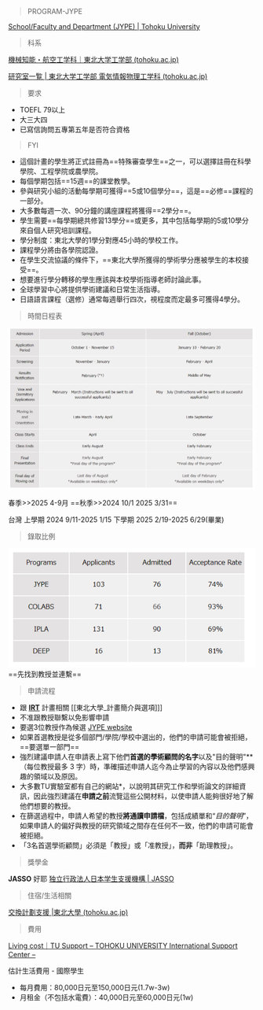 

>PROGRAM-JYPE

[School/Faculty and Department (JYPE) | Tohoku University](https://www.insc.tohoku.ac.jp/english/exchange/jype/school-faculty-and-department/)

>科系

[機械知能・航空工学科｜東北大学工学部 (tohoku.ac.jp)](https://www.dream.mech.tohoku.ac.jp/)

[研究室一覧 | 東北大学工学部 電気情報物理工学科 (tohoku.ac.jp)](https://www.ecei.tohoku.ac.jp/eipe/lab/)

>要求

- TOEFL 79以上
- 大三大四
- 已寫信詢問五專第五年是否符合資格

>FYI

- 這個計畫的學生將正式註冊為==特殊審查學生==之一，可以選擇註冊在科學學院、工程學院或農學院。
- 每個學期包括==15週==的課堂教學。
- 參與研究小組的活動每學期可獲得==5或10個學分==，這是==必修==課程的一部分。
- 大多數每週一次、90分鐘的講座課程將獲得==2學分==。
- 學生需要==每學期總共修習13學分==或更多，其中包括每學期的5或10學分來自個人研究培訓課程。
- 學分制度：東北大學的1學分對應45小時的學校工作。
- 課程學分將由各學院認證。
- 在學生交流協議的條件下，==東北大學所獲得的學術學分應被學生的本校接受==。
- 想要進行學分轉移的學生應該與本校學術指導老師討論此事。
- 全球學習中心將提供學術建議和日常生活指導。
- 日語語言課程（選修）通常每週舉行四次，視程度而定最多可獲得4學分。

>時間日程表

![image.png](https://raw.githubusercontent.com/Ash0645/image_remote/main/202310081235564.png)

春季>>2025 4-9月
==秋季>>2024 10/1 2025 3/31==

台灣
上學期 2024 9/11-2025 1/15
下學期 2025 2/19-2025 6/29(畢業)

>錄取比例

![image.png|375](https://raw.githubusercontent.com/Ash0645/image_remote/main/202310081236279.png)
==先找到教授並連繫==

>申請流程

- 跟 [**IRT**](https://www.insc.tohoku.ac.jp/english/exchange/jype/2-course-description/#ank01) 計畫相關 [[東北大學_計畫簡介與選項]]]
- 不准跟教授聯繫以免影響申請
- 要選3位教授作為候選 [JYPE website](https://www.insc.tohoku.ac.jp/english/?p=18061)
- 如果首選教授是從多個部門/學院/學校中選出的，他們的申請可能會被拒絕，==要選單一部門==
- 強烈建議申請人在申請表上寫下他們**首選的學術顧問的名字**以及"目的聲明"**（每位教授最多 3 字）時，準確描述申請人迄今為止學習的內容以及他們感興趣的領域以及原因。
- 大多數TU實驗室都有自己的網站*，以說明其研究工作和學術論文的詳細資訊，因此強烈建議在**申請之前**流覽這些公開材料，以使申請人能夠很好地了解他們想要的教授。
- 在篩選過程中，申請人希望的教授**將通讀申請檔**，包括成績單和“_目的聲明_”，如果申請人的偏好與教授的研究領域之間存在任何不一致，他們的申請可能會被拒絕。
- 「3名首選學術顧問」必須是「教授」或「准教授」，**而非**「助理教授」。

>獎學金

**JASSO** 好耶
[独立行政法人日本学生支援機構 | JASSO](https://www.jasso.go.jp/index.html)

>住宿/生活相關

[交換計劃支援 |東北大學 (tohoku.ac.jp)](https://www.insc.tohoku.ac.jp/english/exchange/exchange-program-support/)

>費用

[Living cost｜TU Support – TOHOKU UNIVERSITY International Support Center –](https://sup.bureau.tohoku.ac.jp/en/life-e/cost-e/)

估計生活費用 - 國際學生
- 每月費用：80,000日元至150,000日元(1.7w-3w)
- 月租金（不包括水電費）：40,000日元至60,000日元(1w)